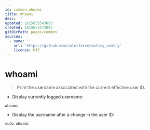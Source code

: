 ```yaml
---
id: common.whoami
title: Whoami
desc: ''
updated: 1615655543093
created: 1615655543093
gitDirPath: pages/common
sources:
  - name: ''
    url: 'https://github.com/salesforce/policy_sentry'
    license: MIT
---
```

# whoami

> Print the username associated with the current effective user ID.

- Display currently logged username:

`whoami`

- Display the username after a change in the user ID:

`sudo whoami`

